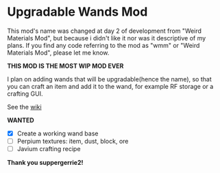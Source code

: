 
# Upgradable Wands Mod
This mod's name was changed at day 2 of development from "Weird Materials Mod", but because i didn't like it nor was it descriptive of my plans. If you find any code referring to the mod as "wmm" or "Weird Materials Mod", please let me know.

**THIS MOD IS THE MOST WIP MOD EVER**

I plan on adding wands that will be upgradable(hence the name), so that you can craft an item and add it to the wand, for example RF storage or a crafting GUI.

See the [wiki](https://github.com/steinm07/Upgradable-Wands-Mod/wiki)

**WANTED**

 - [x] Create a working wand base
 - [ ] Perpium textures: item, dust, block, ore
 - [ ] Javium crafting recipe 
 
**Thank you suppergerrie2!**
